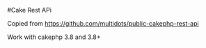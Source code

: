 #Cake Rest APi

Copied from https://github.com/multidots/public-cakephp-rest-api



Work with cakephp 3.8 and 3.8+
